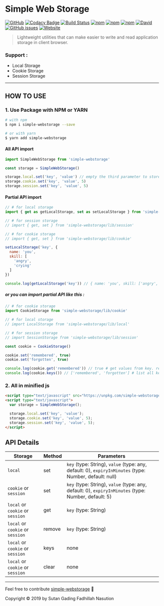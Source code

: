 # Simple Web Storage

[![GitHub](https://img.shields.io/github/license/sutanlab/simple-webstorage.svg)](https://github.com/sutanlab/simple-webstorage) [![Codacy Badge](https://api.codacy.com/project/badge/Grade/a3575d847c764f659810b1bd725679cf)](https://app.codacy.com/app/sutanlab/simple-webstorage?utm_source=github.com&utm_medium=referral&utm_content=sutanlab/simple-webstorage&utm_campaign=Badge_Grade_Dashboard) [![Build Status](https://travis-ci.org/sutanlab/simple-webstorage.svg?branch=master)](https://travis-ci.org/sutanlab/simple-webstorage) [![npm](https://img.shields.io/npm/v/simple-webstorage.svg)](https://www.npmjs.com/package/simple-webstorage) [![npm](https://img.shields.io/npm/dt/simple-webstorage.svg)](http://npm-stats.org/#/simple-webstorage) [![npm](https://img.shields.io/bundlephobia/min/simple-webstorage.svg)](https://unpkg.com/simple-webstorage/lib/bundle/simple-webstorage.min.js) [![David](https://img.shields.io/david/dev/sutanlab/simple-webstorage.svg)](https://www.npmjs.com/package/simple-webstorage?activeTab=dependencies) [![GitHub issues](https://img.shields.io/github/issues/sutanlab/simple-webstorage.svg)](https://github.com/sutanlab/simple-webstorage/issues) [![Website](https://img.shields.io/website/https/sutanlab.js.org/simple-webstorage.svg)](https://sutanlab.js.org/simple-webstorage)

> Lightweight utilities that can make easier to write and read application storage in client browser.

### Support :
- Local Storage
- Cookie Storage
- Session Storage

---

## HOW TO USE

### 1. Use Package with NPM or YARN

```bash
# with npm
$ npm i simple-webstorage --save

# or with yarn
$ yarn add simple-webstorage
```

#### All API import

```js
import SimpleWebStorage from 'simple-webstorage'

const storage = SimpleWebStorage()

storage.local.set('key', 'value') // empty the third parameter to store data permanently (only affected in local)
storage.cookie.set('key', 'value', 5)
storage.session.set('key', 'value', 5)
```

#### Partial API import

```js
// # for local storage
import { get as getLocalStorage, set as setLocalStorage } from 'simple-webstorage/lib/local'

// # for session storage
// import { get, set } from 'simple-webstorage/lib/session'

// # for cookie storage
// import { get, set } from 'simple-webstorage/lib/cookie'

setLocalStorage('key', {
  name: 'you',
  skill: [
    'angry',
    'crying'
  ]
}) 

console.log(getLocalStorage('key')) // { name: 'you', skill: ['angry', 'crying'] }
```

##### or you can import partial API like this :

```js
// # for cookie storage
import CookieStorage from 'simple-webstorage/lib/cookie'

// # for local storage
// import LocalStorage from 'simple-webstorage/lib/local'

// # for session storage
// import SessionStorage from 'simple-webstorage/lib/session'

const cookie = CookieStorage()

cookie.set('remembered', true)
cookie.set('forgotten', true)

console.log(cookie.get('remembered')) // true # get values from key. returns any
console.log(cookie.keys()) // ['remembered', 'forgotten'] # list all keys. returns array
```

### 2. All in minified js

```html
<script type="text/javascript" src="https://unpkg.com/simple-webstorage/lib/bundle/simple-webstorage.min.js"></script>
<script type="text/javascript">
  var storage = SimpleWebStorage();

  storage.local.set('key', 'value');
  storage.cookie.set('key', 'value', 5);
  storage.session.set('key', 'value', 5);
</script>
```

## API Details

| Storage   | Method      | Parameters                                                                                  |
|-----------|-------------|---------------------------------------------------------------------------------------------|
| `local`   | set         | `key` (type: String), `value` (type: any, default: 0), `expiryInMinutes` (type: Number, default: null)  |
| `cookie` or `session`  | set         | `key` (type: String), `value` (type: any, default: 0), `expiryInMinutes` (type: Number, default: 5)     |
| `local` or `cookie` or `session`  | get         | `key` (type: String)                                                           |
| `local` or `cookie` or `session`  | remove      | `key` (type: String)                                                                        |
| `local` or `cookie` or `session`  | keys        |  none                                                                                       |
| `local` or `cookie` or `session`  | clear       |  none                                                                               |

---
Feel free to contribute [simple-webstorage](https://github.com/sutanlab/simple-webstorage) 🙂

Copyright © 2019 by Sutan Gading Fadhillah Nasution